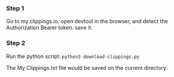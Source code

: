 ### Step 1
Go to my.clippings.io, open devtool in the browser, and detect the Authorization Bearer token. save it.

### Step 2
Run the python script:
`python3 download-clippings.py`

The My Clippings.txt file would be saved on the current directory.


